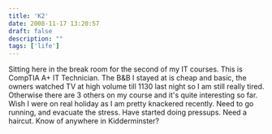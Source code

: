 ```yaml
---
title: 'K2'
date: 2008-11-17 13:20:57
draft: false
description: ""
tags: ['life']
---
```


Sitting here in the break room for the second of my IT courses. This is CompTIA A+ IT Technician. The B&B I stayed at is cheap and basic, the owners watched TV at high volume till 1130 last night so I am still really tired. Otherwise there are 3 others on my course and it's quite interesting so far. Wish I were on real holiday as I am pretty knackered recently. Need to go running, and evacuate the stress. Have started doing pressups. Need a haircut. Know of anywhere in Kidderminster?